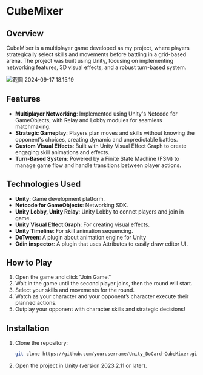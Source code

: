 # CubeMixer

## Overview
CubeMixer is a multiplayer game developed as my project, where players strategically select skills and movements before battling in a grid-based arena. 
The project was built using Unity, focusing on implementing networking features, 3D visual effects, and a robust turn-based system.

![截圖 2024-09-17 18.15.19](https://hackmd.io/_uploads/B1nyvALaC.png)


## Features
- **Multiplayer Networking**: Implemented using Unity's Netcode for GameObjects, with Relay and Lobby modules for seamless matchmaking.
- **Strategic Gameplay**: Players plan moves and skills without knowing the opponent's choices, creating dynamic and unpredictable battles.
- **Custom Visual Effects**: Built with Unity Visual Effect Graph to create engaging skill animations and effects.
- **Turn-Based System**: Powered by a Finite State Machine (FSM) to manage game flow and handle transitions between player actions.


## Technologies Used
- **Unity**: Game development platform.
- **Netcode for GameObjects**: Networking SDK.
- **Unity Lobby, Unity Relay**: Unity Lobby to connet players and join in game.
- **Unity Visual Effect Graph**: For creating visual effects.
- **Unity Timeline**: For skill animation sequencing.
- **DoTween**: A plugin about animation engine for Unity
- **Odin inspector**: A plugin that uses Attributes to easily draw editor UI.


## How to Play
1. Open the game and click "Join Game."
2. Wait in the game until the second player joins, then the round will start.
3. Select your skills and movements for the round.
4. Watch as your character and your opponent’s character execute their planned actions.
5. Outplay your opponent with character skills and strategic decisions!

## Installation
1. Clone the repository:
   ```bash
   git clone https://github.com/yourusername/Unity_DoCard-CubeMixer.git
2. Open the project in Unity (version 2023.2.11 or later).
